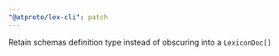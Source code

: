 ```yaml
---
"@atproto/lex-cli": patch
---
```


Retain schemas definition type instead of obscuring into a `LexiconDoc[]`
